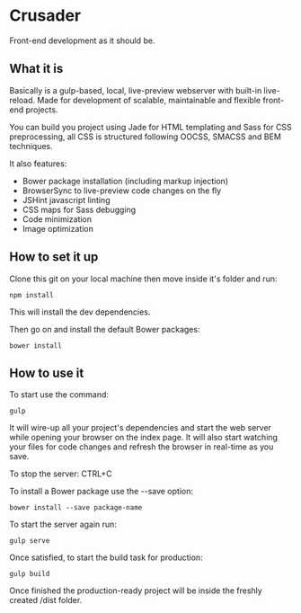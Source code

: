# Crusader
Front-end development as it should be.

## What it is
Basically is a gulp-based, local, live-preview webserver with built-in live-reload. Made for development of scalable, maintainable and flexible front-end projects.

You can build you project using Jade for HTML templating and Sass for CSS preprocessing, all CSS is structured following OOCSS, SMACSS and BEM techniques.

It also features:

- Bower package installation (including markup injection)
- BrowserSync to live-preview code changes on the fly
- JSHint javascript linting
- CSS maps for Sass debugging
- Code minimization
- Image optimization

## How to set it up
Clone this git on your local machine then move inside it's folder and run:

	npm install

This will install the dev dependencies.

Then go on and install the default Bower packages:

	bower install

## How to use it
To start use the command:

	gulp

It will wire-up all your project's dependencies and start the web server while opening your browser on the index page. It will also start watching your files for code changes and refresh the browser in real-time as you save.

To stop the server: CTRL+C

To install a Bower package use the --save option:

	bower install --save package-name

To start the server again run:

	gulp serve

Once satisfied, to start the build task for production: 

	gulp build

Once finished the production-ready project will be inside the freshly created /dist folder.
